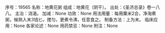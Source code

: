 序号：19565
名称：地黄花粥
组成：地黄花（阴干）。
出处：《圣济总录》卷一八八。
主治：消渴。
加减：None
功效：None
用法用量：每用粟米2合，净淘煮粥，候熟入末3钱匕，搅匀，更煮令沸，任意食之。
制备方法：上为末。
临床应用：None
各家论述：None
用药禁忌：None
附注：None
